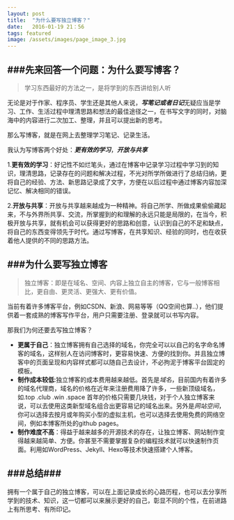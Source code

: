 ```yaml
---
layout: post
title:  "为什么要写独立博客？"
date:   2016-01-19 21：56
tags: featured
image: /assets/images/page_image_3.jpg
---
```

###先来回答一个问题：为什么要写博客？
-
>学习东西最好的方法之一，是将学到的东西讲给别人听

无论是对于作家、程序员、学生还是其他人来说，***写笔记或者日记***无疑应当是学习、工作、生活过程中理清思路和想法的最佳途径之一，在书写文字的同时，对脑海中的内容进行二次加工、整理，并且可以提出新的思考。

那么写博客，就是在网上去整理学习笔记、记录生活。

我认为写博客两个好处：***更有效的学习***，***开放与共享***

1.**更有效的学习**：好记性不如烂笔头，通过在博客中记录学习过程中学习到的知识，理清思路，记录存在的问题和解决过程，不光对所学所做进行了总结归纳，更将自己的经验、方法、新思路记录成了文字，方便在以后过程中通过博客内容加深记忆、解决相同的错误。

2.**开放与共享**：开放与共享越来越成为一种精神。将自己所学、所做成果偷偷藏起来，不与外界所共享、交流，所掌握到的和理解的永远只能是局限的，在当今，积极开放与共享，就有机会可以获得更好的思路和创意，认识到自己的不足和缺点，将自己的东西变得领先于时代。通过写博客，在共享知识、经验的同时，也在收获着他人提供的不同的思路方法。

###为什么要写独立博客
-
>独立博客：即是在域名、空间、内容上独立自主的博客，它与一般博客相比，更自由、更灵活、更强大、更有价值。

当前有着许多博客平台，例如CSDN、新浪、网易等等（QQ空间也算..），他们提供着一套成熟的博客写作平台，用户只需要注册、登录就可以书写内容。

那我们为何还要去写独立博客？

* **更属于自己**：独立博客拥有自己选择的域名，你完全可以以自己的名字命名博客的域名，这样别人在访问博客时，更容易快速、方便的找到你。并且独立博客中的页面呈现和内容样式都可以随自己去设计，不必拘泥于博客平台固定的模板。
*  **制作成本较低**:独立博客的成本费用越来越低。首先是*域名*，目前国内有着许多的域名代理商，域名的价格在近年来注册费用降了许多，一些新顶级域名，如.top .club .win .space 首年的价格只需要几块钱，对于个人独立博客来说，可以去使用这类新型域名组合出更容易记的域名出来。另外是*网站空间*，你可以选择去按月或年购买小型的虚拟主机，也可以选择去使用免费的网络空间，例如本博客所处的github pages。
*  **制作难度不高**：得益于越来越多的开源技术的存在，让独立博客、网站制作变得越来越简单、方便。你甚至不需要掌握复杂的编程技术就可以快速制作页面。利用如WordPress、Jekyll、Hexo等技术快速搭建个人博客。

###总结###
-
拥有一个属于自己的独立博客，可以在上面记录成长的心路历程，也可以去分享所学到的技术、知识，这一切都可以来展示更好的自己，彰显不同的个性，在前进路上有所思考、有所印记。